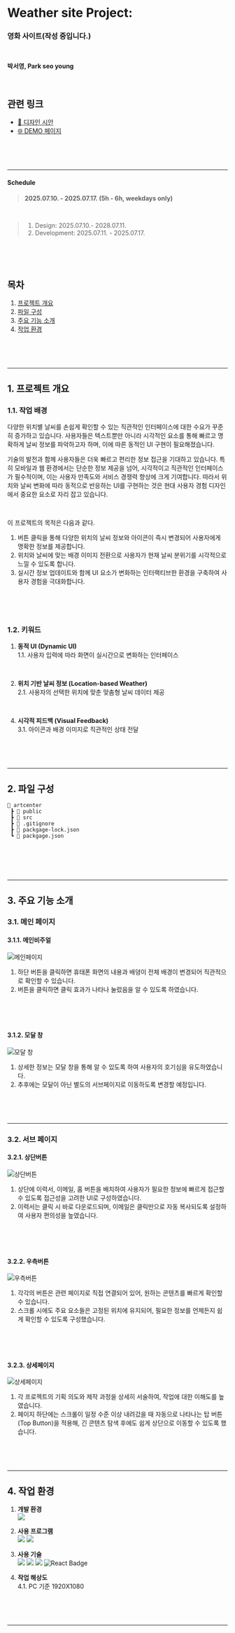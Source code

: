 # **Weather site Project:** 
### 영화 사이트(작성 중입니다.)

<br/>
  
**박서영, Park seo young**  

<br/>

##  관련 링크
- [🎨 디자인 시안](https://www.figma.com/design/JapiGX58Kp2bd39g9wffDY/TMDB?node-id=0-1&t=lEP3xks9N902U0Yv-1)
- [🌐 DEMO 페이지](https://68799a0e0f449200083c8766--movie501.netlify.app/)

</br>
</br>
</br>


---

#### **Schedule** 
> **2025.07.10. - 2025.07.17. (5h - 6h, weekdays only)**

</br>

> 1. Design: 2025.07.10.- 2028.07.11.
> 2. Development: 2025.07.11. - 2025.07.17.


<br/>
<br/>
<br/>

## 목차
1. [프로젝트 개요](#1-프로젝트-개요)   
2. [파일 구성](#2-파일-구성)   
3. [주요 기능 소개](#3-주요-기능-소개)    
4. [작업 환경](#4-작업-환경)   

</br>
</br>
</br>

---

## 1. 프로젝트 개요

### 1.1. 작업 배경
다양한 위치별 날씨를 손쉽게 확인할 수 있는 직관적인 인터페이스에 대한 수요가 꾸준히 증가하고 있습니다. 사용자들은 텍스트뿐만 아니라 시각적인 요소를 통해 빠르고 명확하게 날씨 정보를 파악하고자 하며, 이에 따른 동적인 UI 구현이 필요해졌습니다.

기술의 발전과 함께 사용자들은 더욱 빠르고 편리한 정보 접근을 기대하고 있습니다. 특히 모바일과 웹 환경에서는 단순한 정보 제공을 넘어, 시각적이고 직관적인 인터페이스가 필수적이며, 이는 사용자 만족도와 서비스 경쟁력 향상에 크게 기여합니다. 따라서 위치와 날씨 변화에 따라 동적으로 반응하는 UI를 구현하는 것은 현대 사용자 경험 디자인에서 중요한 요소로 자리 잡고 있습니다.

</br>

이 프로젝트의 목적은 다음과 같다.   
1. 버튼 클릭을 통해 다양한 위치의 날씨 정보와 아이콘이 즉시 변경되어 사용자에게 명확한 정보를 제공합니다.
2. 위치와 날씨에 맞는 배경 이미지 전환으로 사용자가 현재 날씨 분위기를 시각적으로 느낄 수 있도록 합니다.
3. 실시간 정보 업데이트와 함께 UI 요소가 변화하는 인터랙티브한 환경을 구축하여 사용자 경험을 극대화합니다.



</br>
</br>
</br>

### 1.2. 키워드

1. **동적 UI (Dynamic UI)**   
  1.1. 사용자 입력에 따라 화면이 실시간으로 변화하는 인터페이스

</br>

2. **위치 기반 날씨 정보 (Location-based Weather)**   
  2.1. 사용자의 선택한 위치에 맞춘 맞춤형 날씨 데이터 제공
   
</br>

4. **시각적 피드백 (Visual Feedback)**   
  3.1. 아이콘과 배경 이미지로 직관적인 상태 전달

   </br>
   </br>
   </br>
   
---

## 2. 파일 구성
```
🌱 artcenter  
 ┣ 📂 public
 ┣ 📂 src
 ┣ 📄 .gitignore
 ┣ 📄 packgage-lock.json       
 ┗ 📄 packgage.json 
     
```

   </br>
   </br>
   </br>

---

## 3. 주요 기능 소개

### 3.1. 메인 페이지
#### 3.1.1. 메인비주얼

![메인페이지](https://github.com/user-attachments/assets/1b5ef677-5e4e-4aa5-a955-6689cdd86203)

1. 하단 버튼을 클릭하면 휴태폰 화면의 내용과 배뎡이 전체 배경이 변경되어 직관적으로 확인할 수 있습니다.
2. 버튼을 클릭하면 클릭 효과가 나타나 눌렀음을 알 수 있도록 하였습니다.

</br>
</br>
</br>

#### 3.1.2. 모달 창

![모달 창](https://github.com/user-attachments/assets/6f0ae8a0-8eb0-4ff0-aa87-01bb0d9b10dd)
1. 상세한 정보는 모달 창을 통해 알 수 있도록 하여 사용자의 호기심을 유도하였습니다.
2. 추후에는 모달이 아닌 별도의 서브페이지로 이동하도록 변경할 예정입니다.

</br>
</br>
</br>


---

### 3.2. 서브 페이지


#### 3.2.1. 상단버튼

![상단버튼](https://github.com/user-attachments/assets/1d7c7018-4488-447a-ac2c-993723123c87)
1. 상단에 이력서, 이메일, 홈 버튼을 배치하여 사용자가 필요한 정보에 빠르게 접근할 수 있도록 접근성을 고려한 UI로 구성하였습니다.
2. 이력서는 클릭 시 바로 다운로드되며, 이메일은 클릭만으로 자동 복사되도록 설정하여 사용자 편의성을 높였습니다.

</br>
</br>
</br>

#### 3.2.2. 우측버튼

![우측버튼](https://github.com/user-attachments/assets/208fcf29-66ae-4bee-9de1-77eb15b46b8a)
1. 각각의 버튼은 관련 페이지로 직접 연결되어 있어, 원하는 콘텐츠를 빠르게 확인할 수 있습니다.
2. 스크롤 시에도 주요 요소들은 고정된 위치에 유지되어, 필요한 정보를 언제든지 쉽게 확인할 수 있도록 구성했습니다.

</br>
</br>
</br>

#### 3.2.3. 상세페이지

![상세페이지](https://github.com/user-attachments/assets/2213cfa1-bdc1-4ca0-830c-2cc2abccf5e0)
1. 각 프로젝트의 기획 의도와 제작 과정을 상세히 서술하여, 작업에 대한 이해도를 높였습니다.
2. 페이지 하단에는 스크롤이 일정 수준 이상 내려갔을 때 자동으로 나타나는 탑 버튼(Top Button)을 적용해, 긴 콘텐츠 탐색 후에도 쉽게 상단으로 이동할 수 있도록 했습니다.

</br>
</br>
</br>

---

## 4. 작업 환경

1. **개발 환경**  
   <img src="https://img.shields.io/badge/windows10-0078D6?style=flat-square&logo=windows10&logoColor=white"/>

2.  **사용 프로그램**  
   <img src="https://img.shields.io/badge/Vs code-007ACC?style=flat-square&logo=visualstudiocode&logoColor=white"/> <img src="https://img.shields.io/badge/figma-F24E1E?style=flat-square&logo=figma&logoColor=white"/>

3.  **사용 기술**  
 <img src="https://img.shields.io/badge/html5-E34F26?style=flat-square&logo=html5&logoColor=white"/> <img src="https://img.shields.io/badge/css3-1572B6?style=flat-square&logo=css3&logoColor=white"/> <img src="https://img.shields.io/badge/JavaScript-F7DF1E?style=flat-square&logo=JavaScript&logoColor=white"/> <img src="https://img.shields.io/badge/react-61DAFB?style=flat-square&logo=react&logoColor=black" alt="React Badge" />

    
    
4.  **작업 해상도**   
    4.1.  PC 기준 1920X1080  

</br>
</br>
</br>

---


